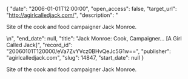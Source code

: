 {
  "date": "2006-01-01T12:00:00", 
  "open_access": false, 
  "target_url": "http://agirlcalledjack.com/", 
  "description": "<p>Site of the cook and food campaigner Jack Monroe.</p>\n", 
  "end_date": null, 
  "title": "Jack Monroe: Cook, Campaigner... [A Girl Called Jack]", 
  "record_id": "20060101T120000/eVa7ZvYVcz0BHvQeJc5G1w==", 
  "publisher": "agirlcalledjack.com", 
  "slug": 14847, 
  "start_date": null
}

<p>Site of the cook and food campaigner Jack Monroe.</p>
